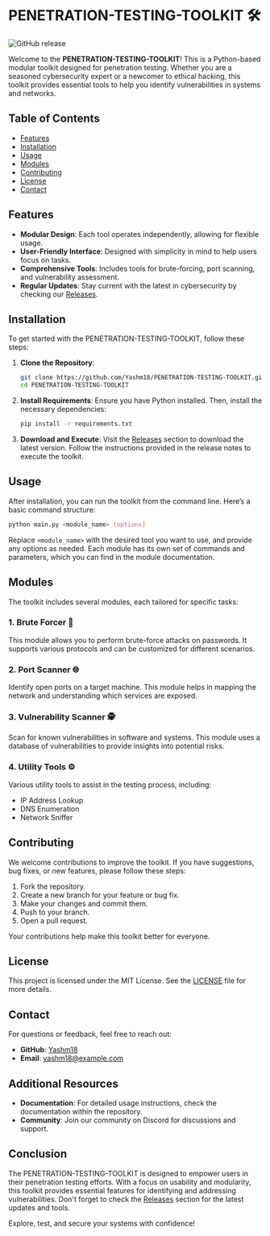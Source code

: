 # PENETRATION-TESTING-TOOLKIT 🛠️

![GitHub release](https://img.shields.io/github/release/Yashm18/PENETRATION-TESTING-TOOLKIT.svg)

Welcome to the **PENETRATION-TESTING-TOOLKIT**! This is a Python-based modular toolkit designed for penetration testing. Whether you are a seasoned cybersecurity expert or a newcomer to ethical hacking, this toolkit provides essential tools to help you identify vulnerabilities in systems and networks.

## Table of Contents

- [Features](#features)
- [Installation](#installation)
- [Usage](#usage)
- [Modules](#modules)
- [Contributing](#contributing)
- [License](#license)
- [Contact](#contact)

## Features

- **Modular Design**: Each tool operates independently, allowing for flexible usage.
- **User-Friendly Interface**: Designed with simplicity in mind to help users focus on tasks.
- **Comprehensive Tools**: Includes tools for brute-forcing, port scanning, and vulnerability assessment.
- **Regular Updates**: Stay current with the latest in cybersecurity by checking our [Releases](https://github.com/Yashm18/PENETRATION-TESTING-TOOLKIT/releases).

## Installation

To get started with the PENETRATION-TESTING-TOOLKIT, follow these steps:

1. **Clone the Repository**:
   ```bash
   git clone https://github.com/Yashm18/PENETRATION-TESTING-TOOLKIT.git
   cd PENETRATION-TESTING-TOOLKIT
   ```

2. **Install Requirements**:
   Ensure you have Python installed. Then, install the necessary dependencies:
   ```bash
   pip install -r requirements.txt
   ```

3. **Download and Execute**:
   Visit the [Releases](https://github.com/Yashm18/PENETRATION-TESTING-TOOLKIT/releases) section to download the latest version. Follow the instructions provided in the release notes to execute the toolkit.

## Usage

After installation, you can run the toolkit from the command line. Here’s a basic command structure:

```bash
python main.py <module_name> [options]
```

Replace `<module_name>` with the desired tool you want to use, and provide any options as needed. Each module has its own set of commands and parameters, which you can find in the module documentation.

## Modules

The toolkit includes several modules, each tailored for specific tasks:

### 1. Brute Forcer 🔐

This module allows you to perform brute-force attacks on passwords. It supports various protocols and can be customized for different scenarios.

### 2. Port Scanner 🌐

Identify open ports on a target machine. This module helps in mapping the network and understanding which services are exposed.

### 3. Vulnerability Scanner 🕵️

Scan for known vulnerabilities in software and systems. This module uses a database of vulnerabilities to provide insights into potential risks.

### 4. Utility Tools ⚙️

Various utility tools to assist in the testing process, including:
- IP Address Lookup
- DNS Enumeration
- Network Sniffer

## Contributing

We welcome contributions to improve the toolkit. If you have suggestions, bug fixes, or new features, please follow these steps:

1. Fork the repository.
2. Create a new branch for your feature or bug fix.
3. Make your changes and commit them.
4. Push to your branch.
5. Open a pull request.

Your contributions help make this toolkit better for everyone.

## License

This project is licensed under the MIT License. See the [LICENSE](LICENSE) file for more details.

## Contact

For questions or feedback, feel free to reach out:

- **GitHub**: [Yashm18](https://github.com/Yashm18)
- **Email**: yashm18@example.com

## Additional Resources

- **Documentation**: For detailed usage instructions, check the documentation within the repository.
- **Community**: Join our community on Discord for discussions and support.

## Conclusion

The PENETRATION-TESTING-TOOLKIT is designed to empower users in their penetration testing efforts. With a focus on usability and modularity, this toolkit provides essential features for identifying and addressing vulnerabilities. Don't forget to check the [Releases](https://github.com/Yashm18/PENETRATION-TESTING-TOOLKIT/releases) section for the latest updates and tools.

Explore, test, and secure your systems with confidence!
